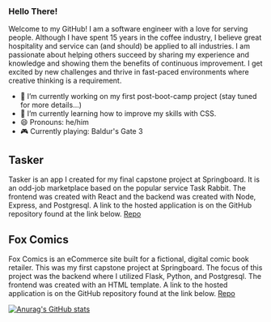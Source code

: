 ### Hello There!

Welcome to my GitHub! I am a software engineer with a love for serving people. Although I have spent 15 years in the coffee industry, I believe great hospitality and service can (and should) be applied to all industries. I am passionate about helping others succeed by sharing my experience and knowledge and showing them the benefits of continuous improvement. I get excited by new challenges and thrive in fast-paced environments where creative thinking is a requirement.

- 🔭 I’m currently working on my first post-boot-camp project (stay tuned for more details...)
- 🌱 I’m currently learning how to improve my skills with CSS.
- 😄 Pronouns: he/him
- 🎮 Currently playing: Baldur's Gate 3

## Tasker
Tasker is an app I created for my final capstone project at Springboard. It is an odd-job marketplace based on the popular service Task Rabbit. The frontend was created with React and the backend was created with Node, Express, and Postgresql. A link to the hosted application is on the GitHub repository found at the link below.
[Repo](https://github.com/jswanson806/Capstone_2)

## Fox Comics
Fox Comics is an eCommerce site built for a fictional, digital comic book retailer. This was my first capstone project at Springboard. The focus of this project was the backend where I utilized Flask, Python, and Postgresql. The frontend was created with an HTML template. A link to the hosted application is on the GitHub repository found at the link below.
[Repo](https://github.com/jswanson806/Capstone_1)

[![Anurag's GitHub stats](https://github-readme-stats.vercel.app/api?username=jswanson806&show_icons=true&theme=merko)](https://github.com/anuraghazra/github-readme-stats)
<!--
**jswanson806/jswanson806** is a ✨ _special_ ✨ repository because its `README.md` (this file) appears on your GitHub profile.

Here are some ideas to get you started:



- 👯 I’m looking to collaborate on ...
- 🤔 I’m looking for help with ...
- 💬 Ask me about ...
- 📫 How to reach me: ...
- ⚡ Fun fact: ...
-->
